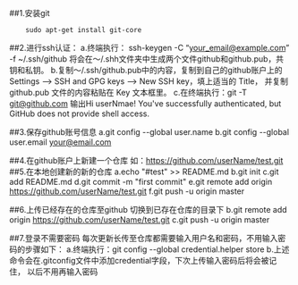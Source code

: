##1.安装git
```shell
	sudo apt-get install git-core
```

##2.进行ssh认证：
	a.终端执行： ssh-keygen -C “your_email@example.com” -f ~/.ssh/github
		将会在～/.shh文件夹中生成两个文件github和github.pub，共钥和私钥。
	b.复制～/.ssh/github.pub中的内容，复制到自己的github账户上的
		Settings –> SSH and GPG keys –> New SSH key，填上适当的 Title，
		并复制github.pub 文件的内容粘贴在 Key 文本框里。
	c.在终端执行：git -T git@github.com
		输出Hi userNmae! You've successfully authenticated,
		 but GitHub does not provide shell access.

##3.保存github账号信息
	a.git config --global user.name <userName>
	b.git config --global user.email <your@email.com>

##4.在github账户上新建一个仓库
	如：https://github.com/userName/test.git
##5.在本地创建新的新的仓库
	a.echo "#test" >> README.md
	b.git init
	c.git add README.md
	d.git commit -m "first commit"
	e.git remote add origin https://github.com/userName/test.git
	f.git push -u origin master

##6.上传已经存在的仓库至github
 	切换到已存在仓库的目录下
	b.git remote add origin https://github.com/userName/test.git
	c.git push -u origin master

##7.登录不需要密码
	每次更新长传至仓库都需要输入用户名和密码，不用输入密码的步骤如下：
	a.终端执行：git config --global credential.helper store
	b.上述命令会在.gitconfig文件中添加credential字段，下次上传输入密码后将会被记住，
		以后不用再输入密码
